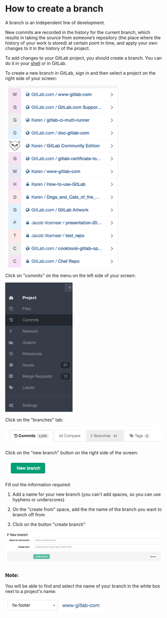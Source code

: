 # How to create a branch

A branch is an independent line of development.

New commits are recorded in the history for the current branch, which results in taking the source from someone’s repository (the place where the history of your work is stored) at certain point in time, and apply your own changes to it in the history of the project.

To add changes to your GitLab project, you should create a branch. You can do it in your [shell](basic-git-commands.md) or in GitLab.

To create a new branch in GitLab, sign in and then select a project on the right side of your screen:

![Select a project](img/select_project.png)

Click on "commits" on the menu on the left side of your screen:

![Commits](img/commits.png)

Click on the "branches" tab:

![Branches](img/branches.png)

Click on the "new branch" button on the right side of the screen:

![New branch](img/newbranch.png)

Fill out the information required:

1. Add a name for your new branch (you can't add spaces, so you can use hyphens or underscores)

1. On the "create from" space, add the the name of the branch you want to branch off from

1. Click on the button "create branch"

![Branch info](img/branch_info.png)

### Note:

You will be able to find and select the name of your branch in the white box next to a project's name:

![Branch name](img/branch_name.png)
